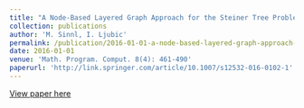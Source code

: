 ```yaml
---
title: "A Node-Based Layered Graph Approach for the Steiner Tree Problem withRevenues, Budget and Hop-Constraints"
collection: publications
author: 'M. Sinnl, I. Ljubic'
permalink: /publication/2016-01-01-a-node-based-layered-graph-approach-for-the-steiner-tree-problem-withrevenues,-budget-and-hop-constraints
date: 2016-01-01
venue: 'Math. Program. Comput. 8(4): 461-490'
paperurl: 'http://link.springer.com/article/10.1007/s12532-016-0102-1'
---
```

[View paper here](http://link.springer.com/article/10.1007/s12532-016-0102-1)
